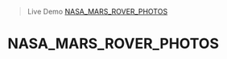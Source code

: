 > Live Demo [NASA_MARS_ROVER_PHOTOS](https://deepak3211.github.io/NASA_MARS_ROVER_PHOTOS/)
# NASA_MARS_ROVER_PHOTOS
